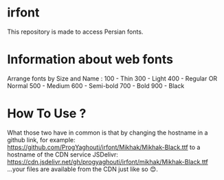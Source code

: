 # irfont
This repository is made to access Persian fonts.
# Information about web fonts
Arrange fonts by Size and Name : 
100 - Thin
300 - Light
400 - Regular OR Normal
500 - Medium
600 - Semi-bold
700 - Bold
900 - Black
# How To Use ?
What those two have in common is that by changing the hostname in a github link, for example:
https://github.com/ProgYaghouti/irfont/Mikhak/Mikhak-Black.ttf
to a hostname of the CDN service JSDelivr:
https://cdn.jsdelivr.net/gh/progyaghouti/irfont/mikhak/Mikhak-Black.ttf
...your files are available from the CDN just like so 😊.
